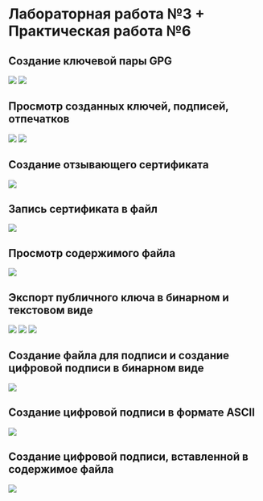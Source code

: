 # Лабораторная работа №3 + Практическая работа №6

## Создание ключевой пары GPG

![](./1.PNG)
![](./2.PNG)

## Просмотр созданных ключей, подписей, отпечатков

![](./3.PNG)
![](./4.PNG)

## Создание отзывающего сертификата

![](./5.PNG)

## Запись сертификата в файл

![](./6.PNG)

## Просмотр содержимого файла

![](./7.PNG)

## Экспорт публичного ключа в бинарном и текстовом виде

![](./8.PNG)
![](./9.PNG)
![](./10.PNG)

## Создание файла для подписи и создание цифровой подписи в бинарном виде
![](./11.PNG)

## Создание цифровой подписи в формате ASCII
![](./13.PNG)

## Создание цифровой подписи, вставленной в содержимое файла
![](./14.PNG)
